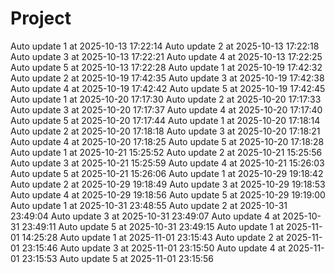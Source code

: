 ﻿# Project
Auto update 1 at 2025-10-13 17:22:14
Auto update 2 at 2025-10-13 17:22:18
Auto update 3 at 2025-10-13 17:22:21
Auto update 4 at 2025-10-13 17:22:25
Auto update 5 at 2025-10-13 17:22:28
Auto update 1 at 2025-10-19 17:42:32
Auto update 2 at 2025-10-19 17:42:35
Auto update 3 at 2025-10-19 17:42:38
Auto update 4 at 2025-10-19 17:42:42
Auto update 5 at 2025-10-19 17:42:45
Auto update 1 at 2025-10-20 17:17:30
Auto update 2 at 2025-10-20 17:17:33
Auto update 3 at 2025-10-20 17:17:37
Auto update 4 at 2025-10-20 17:17:40
Auto update 5 at 2025-10-20 17:17:44
Auto update 1 at 2025-10-20 17:18:14
Auto update 2 at 2025-10-20 17:18:18
Auto update 3 at 2025-10-20 17:18:21
Auto update 4 at 2025-10-20 17:18:25
Auto update 5 at 2025-10-20 17:18:28
Auto update 1 at 2025-10-21 15:25:52
Auto update 2 at 2025-10-21 15:25:56
Auto update 3 at 2025-10-21 15:25:59
Auto update 4 at 2025-10-21 15:26:03
Auto update 5 at 2025-10-21 15:26:06
Auto update 1 at 2025-10-29 19:18:42
Auto update 2 at 2025-10-29 19:18:49
Auto update 3 at 2025-10-29 19:18:53
Auto update 4 at 2025-10-29 19:18:56
Auto update 5 at 2025-10-29 19:19:00
Auto update 1 at 2025-10-31 23:48:55
Auto update 2 at 2025-10-31 23:49:04
Auto update 3 at 2025-10-31 23:49:07
Auto update 4 at 2025-10-31 23:49:11
Auto update 5 at 2025-10-31 23:49:15
Auto update 1 at 2025-11-01 14:25:28
Auto update 1 at 2025-11-01 23:15:43
Auto update 2 at 2025-11-01 23:15:46
Auto update 3 at 2025-11-01 23:15:50
Auto update 4 at 2025-11-01 23:15:53
Auto update 5 at 2025-11-01 23:15:56
